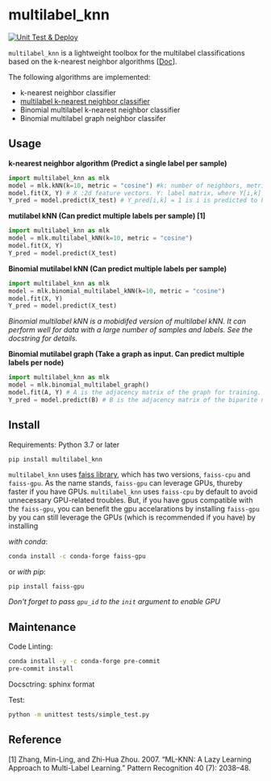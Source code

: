 # multilabel_knn
[![Unit Test & Deploy](https://github.com/skojaku/multilabel_knn/actions/workflows/main.yml/badge.svg)](https://github.com/skojaku/multilabel_knn/actions/workflows/main.yml)


`multilabel_knn` is a lightweight toolbox for the multilabel classifications based on the k-nearest neighbor algorithms [[Doc](https://multilabel_knn.readthedocs.io/en/latest/)].

The following algorithms are implemented:

- k-nearest neighbor classifier
- [multilabel k-nearest neighbor classifier](https://linkinghub.elsevier.com/retrieve/pii/S0031320307000027)
- Binomial multilabel k-nearest neighbor classifier
- Binomial multilabel graph neighbor classifer

## Usage

**k-nearest neighbor algorithm (Predict a single label per sample)**

```python
import multilabel_knn as mlk
model = mlk.kNN(k=10, metric = "cosine") #k: number of neighbors, metric: distance metric {"euclidean", "cosine"}
model.fit(X, Y) # X :2d feature vectors. Y: label matrix, where Y[i,k] = 1 if i has label k.
Y_pred = model.predict(X_test) # Y_pred[i,k] = 1 is i is predicted to have label k.
```

**mutilabel kNN (Can predict multiple labels per sample) [1]**

```python
import multilabel_knn as mlk
model = mlk.multilabel_kNN(k=10, metric = "cosine")
model.fit(X, Y)
Y_pred = model.predict(X_test) 
```

**Binomial mutilabel kNN (Can predict multiple labels per sample)**

```python
import multilabel_knn as mlk
model = mlk.binomial_multilabel_kNN(k=10, metric = "cosine")
model.fit(X, Y) 
Y_pred = model.predict(X_test) 
```
*Binomial multilabel kNN is a mobidifed version of multilabel kNN. It can perform well for data with a large number of samples and labels. 
See the docstring for details.*

**Binomial mutilabel graph (Take a graph as input. Can predict multiple labels per node)**

```python
import multilabel_knn as mlk
model = mlk.binomial_multilabel_graph()
model.fit(A, Y) # A is the adjacency matrix of the graph for training. A[i,j] =1 if node i has a link to node j. 
Y_pred = model.predict(B) # B is the adjacency matrix of the biparite network, where B[i,j] =1 if node i has a link to node j in the training graph.
```


## Install

Requirements: Python 3.7 or later


```bash
pip install multilabel_knn
```

`multilabel_knn` uses [faiss library](https://github.com/facebookresearch/faiss), which has two versions, `faiss-cpu` and `faiss-gpu`.
As the name stands, `faiss-gpu` can leverage GPUs, thureby faster if you have GPUs. `multilabel_knn` uses `faiss-cpu` by default to avoid unnecessary GPU-related troubles.
But, if you have gpus compatible with the `faiss-gpu`, you can benefit the gpu accelarations by installing `faiss-gpu` by
you can still leverage the GPUs (which is recommended if you have) by installing

*with conda*:
```bash
conda install -c conda-forge faiss-gpu
```

or *with pip*:
```
pip install faiss-gpu
```

*Don't forget to pass `gpu_id` to the `init` argument to enable GPU*


## Maintenance

Code Linting:
```bash
conda install -y -c conda-forge pre-commit
pre-commit install
```

Docsctring: sphinx format

Test:
```bash
python -m unittest tests/simple_test.py
```

## Reference
[1] Zhang, Min-Ling, and Zhi-Hua Zhou. 2007. “ML-KNN: A Lazy Learning Approach to Multi-Label Learning.” Pattern Recognition 40 (7): 2038–48.
